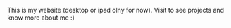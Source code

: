 This is my website (desktop or ipad olny for now). 
Visit to see projects and know more about me :)
